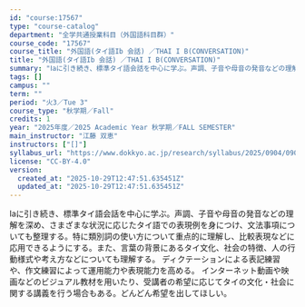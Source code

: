```yaml
---
id: "course:17567"
type: "course-catalog"
department: "全学共通授業科目（外国語科目群）"
course_code: "17567"
course_title: "外国語(タイ語Ib 会話) ／THAI I B(CONVERSATION)"
title: "外国語(タイ語Ib 会話) ／THAI I B(CONVERSATION)"
summary: "Ⅰaに引き続き、標準タイ語会話を中心に学ぶ。声調、子音や母音の発音などの理解を深め、さまざまな状況に応じたタイ語での表現例を身につけ、文法事項についても整理する。特に類別詞の使い方について重点的に理解し、比較表現などに応用できるようにする。…"
tags: []
campus: ""
term: ""
period: "火3／Tue 3"
course_type: "秋学期／Fall"
credits: 1
year: "2025年度／2025 Academic Year 秋学期／FALL SEMESTER"
main_instructor: "江藤 双恵"
instructors: ["[]"]
syllabus_url: "https://www.dokkyo.ac.jp/research/syllabus/2025/0904/0904_17567_ja_JP.html"
license: "CC-BY-4.0"
version:
  created_at: "2025-10-29T12:47:51.635451Z"
  updated_at: "2025-10-29T12:47:51.635451Z"
---
```

Ⅰaに引き続き、標準タイ語会話を中心に学ぶ。声調、子音や母音の発音などの理解を深め、さまざまな状況に応じたタイ語での表現例を身につけ、文法事項についても整理する。特に類別詞の使い方について重点的に理解し、比較表現などに応用できるようにする。また、言葉の背景にあるタイ文化、社会の特徴、人の行動様式や考え方などについても理解する。 ディクテーションによる表記練習や、作文練習によって運用能力や表現能力を高める。 インターネット動画や映画などのビジュアル教材を用いたり、受講者の希望に応じてタイの文化・社会に関する講義を行う場合もある。どんどん希望を出してほしい。
